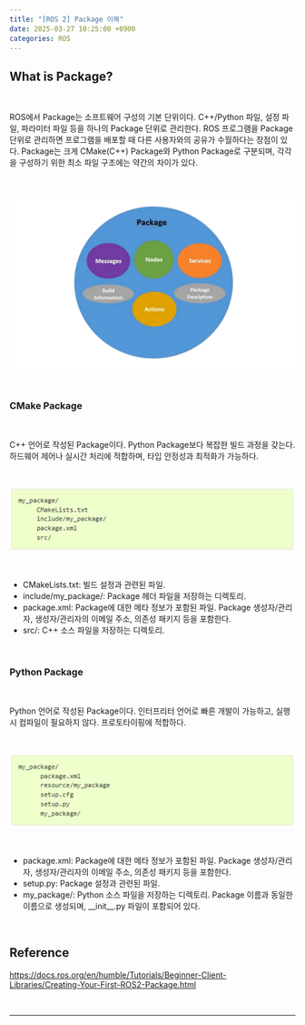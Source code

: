 ```yaml
---
title: "[ROS 2] Package 이해"
date: 2025-03-27 10:25:00 +0900
categories: ROS
---
```


## What is Package?

<br>

ROS에서 Package는 소프트웨어 구성의 기본 단위이다. C++/Python 파일, 설정 파일, 파라미터 파일 등을 하나의 Package 단위로 관리한다. ROS 프로그램을 Package 단위로 관리하면 프로그램을 배포할 때 다른 사용자와의 공유가 수월하다는 장점이 있다. Package는 크게 CMake(C++) Package와 Python Package로 구분되며, 각각을 구성하기 위한 최소 파일 구조에는 약간의 차이가 있다.

<br>

![Package](/assets/img/2025-03-28/package.png)

<br>

### CMake Package

<br>

C++ 언어로 작성된 Package이다. Python Package보다 복잡한 빌드 과정을 갖는다. 하드웨어 제어나 실시간 처리에 적합하며, 타입 안정성과 최적화가 가능하다.

<br>

![Cmake Package](/assets/img/2025-03-28/my-package-cmake.png)

<br>

* CMakeLists.txt: 빌드 설정과 관련된 파일.
* include/my_package/: Package 헤더 파일을 저장하는 디렉토리.
* package.xml: Package에 대한 메타 정보가 포함된 파일. Package 생성자/관리자, 생성자/관리자의 이메일 주소, 의존성 패키지 등을 포함한다.
* src/: C++ 소스 파일을 저장하는 디렉토리.

<br>

### Python Package

<br>

Python 언어로 작성된 Package이다. 인터프리터 언어로 빠른 개발이 가능하고, 실행 시 컴파일이 필요하지 않다. 프로토타이핑에 적합하다.

<br>

![Python Package](/assets/img/2025-03-28/my-package-python.png)

<br>

* package.xml: Package에 대한 메타 정보가 포함된 파일. Package 생성자/관리자, 생성자/관리자의 이메일 주소, 의존성 패키지 등을 포함한다.
* setup.py: Package 설정과 관련된 파일.
* my_package/: Python 소스 파일을 저장하는 디렉토리. Package 이름과 동일한 이름으로 생성되며, \_\_init\_\_.py 파일이 포함되어 있다.

<br>

## Reference

https://docs.ros.org/en/humble/Tutorials/Beginner-Client-Libraries/Creating-Your-First-ROS2-Package.html

&nbsp;

---